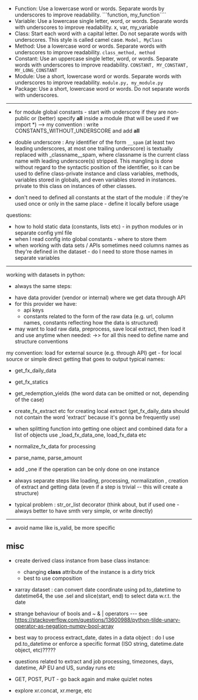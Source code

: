 * Function: Use a lowercase word or words. Separate words by underscores to improve readability.	```function, my_function````
* Variable: 	Use a lowercase single letter, word, or words. Separate words with underscores to improve readability.	x, var, my_variable
* Class:	Start each word with a capital letter. Do not separate words with underscores. This style is called camel case.	```Model, MyClass```
* Method:	Use a lowercase word or words. Separate words with underscores to improve readability.	```class_method, method```
* Constant:	Use an uppercase single letter, word, or words. Separate words with underscores to improve readability.	```CONSTANT, MY_CONSTANT, MY_LONG_CONSTANT```
* Module: Use a short, lowercase word or words. Separate words with underscores to improve readability.	```module.py, my_module.py```
* Package: Use a short, lowercase word or words. Do not separate words with underscores.	
--------

* for module global constants - start with underscore if they are non-public or (better) specify 
__all__ inside a module (that will be used if we import *)
--> my convention : write CONSTANTS_WITHOUT_UNDERSCORE and add __all__

* double underscore : Any identifier of the form ```__spam``` (at least two leading underscores, at most one trailing underscore) is textually replaced with _classname__spam, where classname is the current class name with leading underscore(s) stripped. This mangling is done without regard to the syntactic position of the identifier, so it can be used to define class-private instance and class variables, methods, variables stored in globals, and even variables stored in instances. private to this class on instances of other classes.


* don't need to defined all constants at the start of the module : if they're used once or only in the same place - define it locally before usage


questions:
- how to hold static data (constants, lists etc) - in python modules or in separate config yml file
- when I read config into global constants - where to store them
- when working with data sets / APIs sometimes need columns names as they're defined in the dataset - do I need to store those names in separate variables

----------------------------------------------------------------------------

working with datasets in python:
- always the same steps:
* have data provider (vendor or internal) where we get data through API
* for this provider we have:
	* api keys
	* constants related to the form of the raw data (e.g. url, column names, constants reflecting how the data is structured)
* may want to load raw data, preprocess, save local extract, then load it and use anytime when needed:
		->> for all this need to define name and structure conventions


my convention:
load for external source (e.g. through API)
get - for local source or simple direct getting that goes to output
typical names:
* get_fx_daily_data
* get_fx_statics
* get_redemption_yields
(the word data can be omitted or not, depending of the case)

* create_fx_extract etc for creating local extract
(get_fx_daily_data should not contain the word 'extract' because it's gonna be frequently use)

* when splitting function into getting one object and combined data for a list of objects use
_load_fx_data_one, load_fx_data etc

* normalize_fx_data for processing 
* parse_name, parse_amount

* add _one if the operation can be only done on one instance

* always separate steps like loading, processing, normalization , creation of extract and getting data 
(even if a step is trivial -- this will create a structure)

* typical problem : str_or_list decorator (think about, but if used one - always better to have smth very simple, or write directly)

-----------------------------------------------------

* avoid name like is_valid, be more specific




## misc

* create derived class instance from base class instance:
	- changing __class__ attribute of the instance is a dirty trick
	- best to use composition

* xarray dataset : can convert date coordinate using pd.to_datetime to datetime64, 
the use .sel and slice(start, end) to select data w.r.t. the date

* strange behaviour of bools and ~ & | operators --- see https://stackoverflow.com/questions/13600988/python-tilde-unary-operator-as-negation-numpy-bool-array

* best way to process extract_date, dates in a data object : do I use pd.to_datetime or enforce a specific format 
(ISO string, datetime.date object, etc)?????

* questions related to extract and job processing, timezones, days, datetime, AP EU and US, sunday runs etc

* GET, POST, PUT - go back again and make quizlet notes

* explore xr.concat, xr.merge, etc